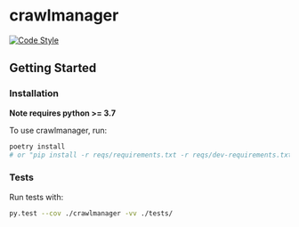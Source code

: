 crawlmanager
=============================
[![Code Style](https://img.shields.io/badge/code%20style-black-000000.svg)](https://github.com/ambv/black)

## Getting Started

### Installation

**Note requires python >= 3.7**

To use crawlmanager, run:
```bash
poetry install
# or "pip install -r reqs/requirements.txt -r reqs/dev-requirements.txt"
```


### Tests

Run tests with:

```bash
py.test --cov ./crawlmanager -vv ./tests/
```

